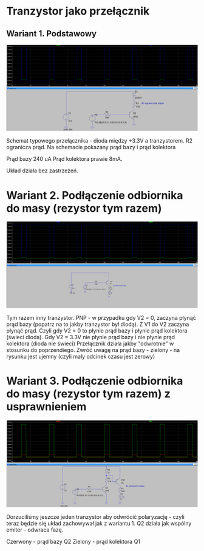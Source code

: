 # Tranzystor jako przełącznik


## Wariant 1. Podstawowy
![Schemat](img/1.png)

Schemat typowego przełącznika - dioda między +3.3V a tranzystorem.
R2 ogranicza prąd. Na schemacie pokazany prąd bazy i prąd kolektora

Prąd bazy 240 uA
Prąd kolektora prawie 8mA.

Układ działa bez zastrzeżeń.

# Wariant 2. Podłączenie odbiornika do masy (rezystor tym razem)
![Schemat](img/2.png)

Tym razem inny tranzystor. PNP - w przypadku gdy V2 = 0, zaczyna płynąć prąd bazy (popatrz na to jakby tranzystor był diodą). Z V1 do V2 zaczyna płynąć prąd.
Czyli gdy V2 = 0 to płynie prąd bazy i płynie prąd kolektora (świeci dioda).
Gdy V2 = 3.3V nie płynie prąd bazy i nie płynie prąd kolektora (dioda nie świeci)
Przełącznik działa jakby "odwrotnie" w stosunku do poprzendiego.
Zwróć uwagę na prąd bazy - zielony - na rysunku jest ujemny (czyli mały odcinek czasu jest zerowy)

# Wariant 3. Podłączenie odbiornika do masy (rezystor tym razem) z usprawnieniem
![Schemat](img/3.png)

Dorzuciliśmy jeszcze jeden tranzystor aby odwrócić polaryzację - czyli teraz będzie się układ 
zachowywał jak z wariantu 1. Q2 działa jak wspólny emiter - odwraca fazę.

Czerwony - prąd bazy Q2
Zielony - prąd kolektora Q1